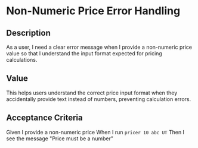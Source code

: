 # Non-Numeric Price Error Handling

## Description

As a user, I need a clear error message when I provide a non-numeric price value so that I understand the input format expected for pricing calculations.

## Value

This helps users understand the correct price input format when they accidentally provide text instead of numbers, preventing calculation errors.

## Acceptance Criteria

Given I provide a non-numeric price
When I run `pricer 10 abc UT`
Then I see the message "Price must be a number"